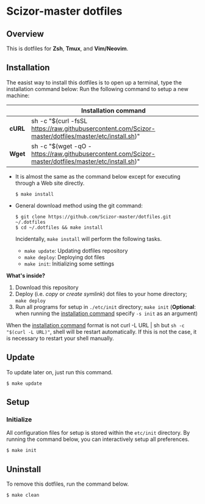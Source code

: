 # Scizor-master dotfiles

## Overview
This is dotfiles for **Zsh**, **Tmux**, and **Vim/Neovim**. 


## Installation
The easist way to install this dotfiles is to open up a terminal, type the installation command below: Run the following command to setup a new machine:

<table>
  <thead>
    <tr>
      <th></th>
      <th><a name="oneliner">Installation command</a></th>
    </tr>
  </thead>
  <tbody>
    <tr>
      <td><strong>cURL</strong></td>
      <td>sh -c "$(curl -fsSL <a href="https://raw.githubusercontent.com/Scizor-master/dotfiles/master/etc/install.sh">https://raw.githubusercontent.com/Scizor-master/dotfiles/master/etc/install.sh</a>)"</td>
    </tr>
    <tr>
      <td><strong>Wget</strong></td>
      <td>sh -c "$(wget -qO - <a href="https://raw.githubusercontent.com/Scizor-master/dotfiles/master/etc/install.sh">https://raw.githubusercontent.com/Scizor-master/dotfiles/master/etc/install.sh</a>)"</td>
    </tr>
  </tbody>
</table>

- It is almost the same as the command below except for executing through a Web site directly.

  ```console
  $ make install
  ```

- General download method using the git command:

  ```console
  $ git clone https://github.com/Scizor-master/dotfiles.git ~/.dotfiles
  $ cd ~/.dotfiles && make install
  ```

  Incidentally, `make install` will perform the following tasks.

  - `make update`: Updating dotfiles repository
  - `make deploy`: Deploying dot files
  - `make init`: Initializing some settings

**What's inside?**
1. Download this repository
1. Deploy (i.e. *copy* or *create symlink*) dot files to your home directory; `make deploy`
1. Run all programs for setup in `./etc/init` directory; `make init` (**Optional**: when running the [installation command](#oneliner) specify `-s init` as an argument)

When the [installation command](#onliner) format is not curl -L URL | sh but `sh -c "$(curl -L URL)"`, shell will be restart automatically. If this is not the case, it is necessary to restart your shell manually.


## Update
To update later on, just run this command.

  ```console
  $ make update
  ```

## Setup

### Initialize
All configuration files for setup is stored within the `etc/init` directory. By running the command below, you can interactively setup all preferences.

  ```console
  $ make init
  ```

## Uninstall
To remove this dotfiles, run the command below.

  ```console
  $ make clean
  ```
